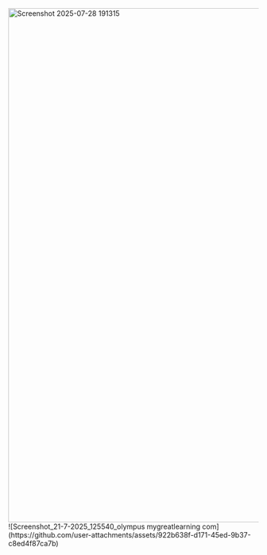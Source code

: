<img width="1495" height="1036" alt="Screenshot 2025-07-28 191315" src="https://github.com/user-attachments/assets/65552db3-77d2-4f3f-8022-976d8b1b6999" />
![Screenshot_21-7-2025_125540_olympus mygreatlearning com](https://github.com/user-attachments/assets/922b638f-d171-45ed-9b37-c8ed4f87ca7b)

